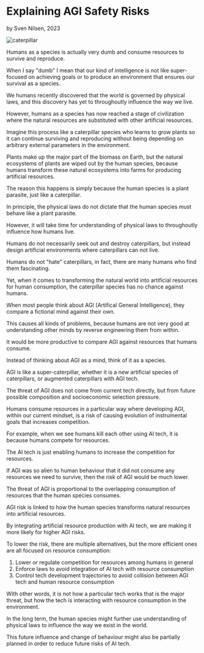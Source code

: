 # Explaining AGI Safety Risks
by Sven Nilsen, 2023

![caterpillar](https://pbs.twimg.com/media/F5XqFvQWIAAvg9b?format=jpg&name=medium)

Humans as a species is actually very dumb and consume resources to survive and reproduce.

When I say "dumb" I mean that our kind of intelligence is not like super-focused
on achieving goals or to produce an environment that ensures our survival as a species.

We humans recently discovered that the world is governed by physical laws,
and this discovery has yet to throughoutly influence the way we live.

However, humans as a species has now reached a stage of civilization
where the natural resources are substituted with other artificial resources.

Imagine this process like a caterpillar species who learns to grow plants so it
can continue surviving and reproducing without being depending on arbitrary external parameters in the environment.

Plants make up the major part of the biomass on Earth,
but the natural ecosystems of plants are wiped out by the human species,
because humans transform these natural ecosystems into farms for producing artificial resources.

The reason this happens is simply because the human species is a plant parasite, just like a caterpillar.

In principle, the physical laws do not dictate that the human species must behave like a plant parasite.

However, it will take time for understanding of physical laws to throughoutly influence how humans live.

Humans do not necessarily seek out and destroy caterpillars,
but instead design artificial environments where caterpillars can not live.

Humans do not "hate" caterpillars, in fact, there are many humans who find them fascinating.

Yet, when it comes to transforming the natural world into artificial resources for human consumption,
the caterpillar species has no chance against humans.

When most people think about AGI (Artifical General Intelligence),
they compare a fictional mind against their own.

This causes all kinds of problems, because humans are not very good at understanding
other minds by reverse engineering them from within.

It would be more productive to compare AGI against resources that humans consume.

Instead of thinking about AGI as a mind, think of it as a species.

AGI is like a super-caterpillar, whether it is a new artificial species of caterpillars,
or augmented caterpillars with AGI tech.

The threat of AGI does not come from current tech directly,
but from future possible composition and socioeconomic selection pressure.

Humans consume resources in a particular way where developing AGI,
within our current mindset,
is a risk of causing evolution of instrumental goals that increases competition.

For example, when we see humans kill each other using AI tech,
it is because humans compete for resources.

The AI tech is just enabling humans to increase the competition for resources.

If AGI was so alien to human behaviour that it did not consume any resources we need to survive,
then the risk of AGI would be much lower.

The threat of AGI is proportional to the overlapping consumption of resources that the human species consumes.

AGI risk is linked to how the human species transforms natural resources into artificial resources.

By integrating artificial resource production with AI tech,
we are making it more likely for higher AGI risks.

To lower the risk, there are multiple alternatives, but the more efficient ones are all focused on resource consumption:

1. Lower or regulate competition for resources among humans in general
2. Enforce laws to avoid integration of AI tech with resource consumption
3. Control tech development trajectories to avoid collision between AGI tech and human resource consumption

With other words, it is not how a particular tech works that is the major threat,
but how the tech is interacting with resource consumption in the environment.

In the long term, the human species might further use understanding of physical laws
to influence the way we exist in the world.

This future influence and change of behaviour might also be partially planned
in order to reduce future risks of AI tech.
